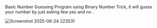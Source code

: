 Basic Number Guessing Program using Binary Number Trick,
it will guess your number by just asking few yes and no . 

 
![Screenshot 2025-06-24 223531](https://github.com/user-attachments/assets/84c62f39-7f9b-4dbd-9c45-f91c5d0ae582)
